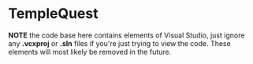 # TempleQuest

**NOTE** the code base here contains elements of Visual Studio, just ignore any **.vcxproj** or **.sln** files if you're just trying
to view the code. These elements will most likely be removed in the future.
